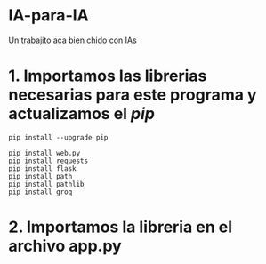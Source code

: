 # IA-para-IA
Un trabajito aca bien chido con IAs

# 1. Importamos las librerias necesarias para este programa y actualizamos el *pip*
```
pip install --upgrade pip

pip install web.py
pip install requests
pip install flask
pip install path
pip install pathlib
pip install groq
```

# 2. Importamos la libreria en el archivo app.py

